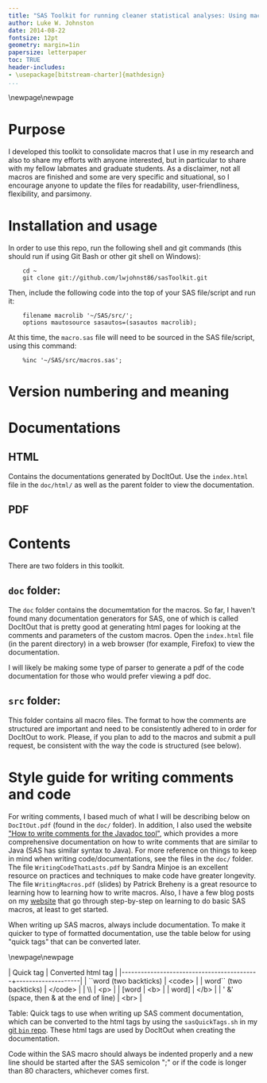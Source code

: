 ```yaml
---
title: "SAS Toolkit for running cleaner statistical analyses: Using macros to declutter your code"
author: Luke W. Johnston
date: 2014-08-22
fontsize: 12pt
geometry: margin=1in
papersize: letterpaper
toc: TRUE
header-includes:
- \usepackage[bitstream-charter]{mathdesign}
...
```


\newpage\newpage

# Purpose #

I developed this toolkit to consolidate macros that I use in my
research and also to share my efforts with anyone interested, but in
particular to share with my fellow labmates and graduate students.  As
a disclaimer, not all macros are finished and some are very specific
and situational, so I encourage anyone to update the files for
readability, user-friendliness, flexibility, and parsimony.

# Installation and usage #

In order to use this repo, run the following shell and git commands
(this should run if using Git Bash or other git shell on Windows):

```
    cd ~
    git clone git://github.com/lwjohnst86/sasToolkit.git
```

Then, include the following code into the top of your SAS file/script
and run it:

```
    filename macrolib '~/SAS/src/';
    options mautosource sasautos=(sasautos macrolib);
```

At this time, the `macro.sas` file will need to be sourced in the SAS
file/script, using this command:

```
    %inc '~/SAS/src/macros.sas';
```

# Version numbering and meaning #

# Documentations #

## HTML ##

Contains the documentations generated by DocItOut.  Use the
`index.html` file in the `doc/html/` as well as the parent folder to
view the documentation.

## PDF ##

# Contents #

There are two folders in this toolkit.

## `doc` folder: ##

The `doc` folder contains the documemtation for the macros.  So far, I
haven't found many documentation generators for SAS, one of which is
called DocItOut that is pretty good at generating html pages for
looking at the comments and parameters of the custom macros.  Open the
`index.html` file (in the parent directory) in a web browser (for
example, Firefox) to view the documentation.

I will likely be making some type of parser to generate a pdf of the
code documentation for those who would prefer viewing a pdf doc.

## `src` folder: ##

This folder contains all macro files.  The format to how the comments
are structured are important and need to be consistently adhered to in
order for DocItOut to work.  Please, if you plan to add to the macros
and submit a pull request, be consistent with the way the code is
structured (see below).

# Style guide for writing comments and code #

For writing comments, I based much of what I will be describing below
on `DocItOut.pdf` (found in the `doc/` folder).  In addition, I also
used the website
["How to write comments for the Javadoc tool"](http://www.oracle.com/technetwork/java/javase/documentation/index-137868.html),
which provides a more comprehensive documentation on how to write
comments that are similar to Java (SAS has similar syntax to Java).
For more reference on things to keep in mind when writing
code/documentations, see the files in the `doc/` folder. The file
`WritingCodeThatLasts.pdf` by Sandra Minjoe is an excellent resource
on practices and techniques to make code have greater longevity.  The
file `WritingMacros.pdf` (slides) by Patrick Breheny is a great
resource to learning how to learning how to write macros.  Also, I
have a few blog posts on my
[website](www.sciencestatisticsandlife.com) that go through
step-by-step on learning to do basic SAS macros, at least to get
started.

When writing up SAS macros, always include documentation.  To make it
quicker to type of formatted documentation, use the table below for
using "quick tags" that can be converted later.

\newpage\newpage

| Quick tag                                 | Converted html tag |
|-------------------------------------------+--------------------|
| \``word (two backticks)                   | \<code\>           |
| word\`` (two backticks)                   | \</code\>          |
| \\\\                                      | \<p\>              |
| \[word                                    | \<b\>              |
| word\]                                    | \</b\>             |
| ' \&' (space, then \& at the end of line) | \<br\>             |

Table: Quick tags to use when writing up SAS comment documentation,
which can be converted to the html tags by using the `sasQuickTags.sh`
in my [git `bin` repo](github.com/lwjohnst86/bin).  These html tags
are used by DocItOut when creating the documentation.

Code within the SAS macro should always be indented properly and a new
line should be started after the SAS semicolon ";" or if the code is
longer than 80 characters, whichever comes first.
